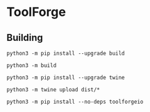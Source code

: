 # ToolForge

## Building

    python3 -m pip install --upgrade build

    python3 -m build

    python3 -m pip install --upgrade twine

    python3 -m twine upload dist/*

    python3 -m pip install --no-deps toolforgeio
